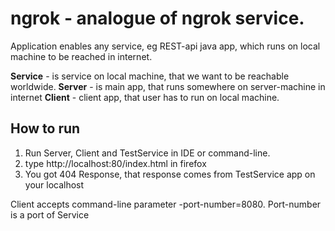 # ngrok - analogue of ngrok service.
Application enables any service, eg REST-api java app, which runs on local machine to be 
reached in internet.

**Service** - is service on local machine, that we want to be reachable worldwide.
**Server** - is main app, that runs somewhere on server-machine in internet
**Client** - client app, that user has to run on local machine.



## How to run

1. Run Server, Client and TestService in IDE or command-line.
2. type http://localhost:80/index.html in firefox
3. You got 404 Response, that response comes from TestService app on your localhost 

Client accepts command-line parameter -port-number=8080. Port-number is a port of Service
